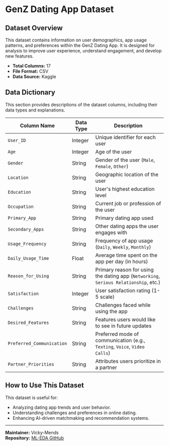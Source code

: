 # GenZ Dating App Dataset

## Dataset Overview
This dataset contains information on user demographics, app usage patterns, and preferences within the GenZ Dating App. It is designed for analysis to improve user experience, understand engagement, and develop new features.

- **Total Columns:** 17  
- **File Format:** CSV  
- **Data Source:** Kaggle  

## Data Dictionary

This section provides descriptions of the dataset columns, including their data types and explanations.

| **Column Name**             | **Data Type** | **Description** |
|----------------------------|--------------|----------------|
| `User_ID`                  | Integer      | Unique identifier for each user |
| `Age`                      | Integer      | Age of the user |
| `Gender`                   | String       | Gender of the user (`Male`, `Female`, `Other`) |
| `Location`                 | String       | Geographic location of the user |
| `Education`                | String       | User's highest education level |
| `Occupation`               | String       | Current job or profession of the user |
| `Primary_App`              | String       | Primary dating app used |
| `Secondary_Apps`           | String       | Other dating apps the user engages with |
| `Usage_Frequency`          | String       | Frequency of app usage (`Daily`, `Weekly`, `Monthly`) |
| `Daily_Usage_Time`         | Float        | Average time spent on the app per day (in hours) |
| `Reason_for_Using`         | String       | Primary reason for using the dating app (`Networking`, `Serious Relationship`, etc.) |
| `Satisfaction`             | Integer      | User satisfaction rating (1-5 scale) |
| `Challenges`               | String       | Challenges faced while using the app |
| `Desired_Features`         | String       | Features users would like to see in future updates |
| `Preferred_Communication`  | String       | Preferred mode of communication (e.g., `Texting`, `Voice`, `Video Calls`) |
| `Partner_Priorities`       | String       | Attributes users prioritize in a partner |



## How to Use This Dataset

This dataset is useful for:
- Analyzing dating app trends and user behavior.
- Understanding challenges and preferences in online dating.
- Enhancing AI-driven matchmaking and recommendation systems.

---

**Maintainer:** Vicky-Mends  
**Repository:** [ML-EDA GitHub](https://github.com/Vicky-Mends/ML-EDA)
